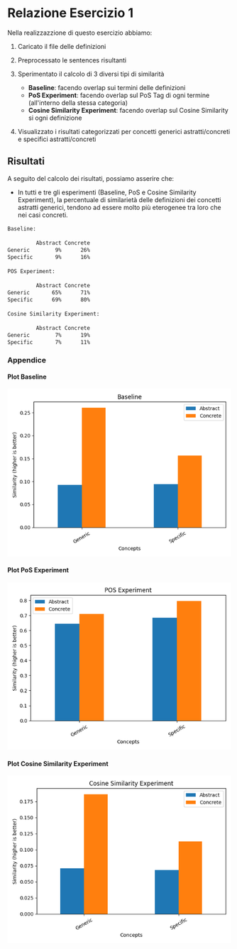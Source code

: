 # Relazione Esercizio 1

Nella realizzazzione di questo esercizio abbiamo:

1. Caricato il file delle definizioni

2. Preprocessato le sentences risultanti

3. Sperimentato il calcolo di 3 diversi tipi di similarità
	- **Baseline**: facendo overlap sui termini delle definizioni
	- **PoS Experiment**: facendo overlap sul PoS Tag di ogni termine (all'interno della stessa categoria)
	- **Cosine Similarity Experiment**: facendo overlap sul Cosine Similarity si ogni definizione

4. Visualizzato i risultati categorizzati per concetti generici astratti/concreti e specifici astratti/concreti

## Risultati

A seguito del calcolo dei risultati, possiamo asserire che:

- In tutti e tre gli esperimenti (Baseline, PoS e Cosine Similarity Experiment), la percentuale di similarietà delle definizioni dei concetti astratti generici, tendono ad essere molto più eterogenee tra loro che nei casi concreti.

```shell script
Baseline:

         Abstract Concrete
Generic        9%      26%
Specific       9%      16%

POS Experiment:

         Abstract Concrete
Generic       65%      71%
Specific      69%      80%

Cosine Similarity Experiment:

         Abstract Concrete
Generic        7%      19%
Specific       7%      11%
```

### Appendice

#### Plot Baseline
![alt text](./images/baseline.png)

#### Plot PoS Experiment
![alt text](./images/pos.png)

#### Plot Cosine Similarity Experiment
![alt text](./images/cosine_similarity.png)

